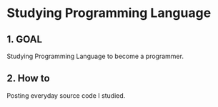 # Studying Programming Language
## 1. GOAL
Studying Programming Language to become a programmer.
## 2. How to
Posting everyday source code I studied.
